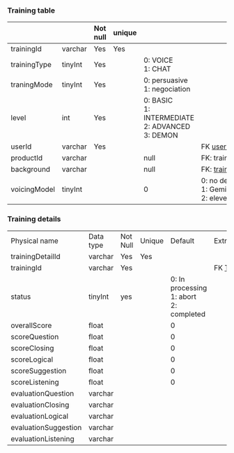 
### Training table

|                |         | Not null | unique |                                                              |                                                                          |
| -------------- | ------- | -------- | ------ | ------------------------------------------------------------ | ------------------------------------------------------------------------ |
| trainingId     | varchar | Yes      | Yes    |                                                              |                                                                          |
| trainingType   | tinyInt | Yes      |        | 0: VOICE  <br>1: CHAT                                        |                                                                          |
| traningMode    | tinyInt | Yes      |        | 0: persuasive  <br>1: negociation                            |                                                                          |
| level          | int     | Yes      |        | 0: BASIC  <br>1: INTERMEDIATE  <br>2: ADVANCED  <br>3: DEMON |                                                                          |
| userId         | varchar | Yes      |        |                                                              | FK [user.id](http://user.id/)                                            |
| productId      | varchar |          |        | null                                                         | FK: training_product                                                     |
| background     | varchar |          |        | null                                                         | FK: [training_role_personality.id](http://training_role_personality.id/) |
| voicingModel   | tinyInt |          |        | 0                                                            | 0: no detecting  <br>1: Gemini  <br>2: eleventLab                        |


### Training details
|                      |           |          |        |                                                  |                                                 |
| -------------------- | --------- | -------- | ------ | ------------------------------------------------ | ----------------------------------------------- |
| Physical name        | Data type | Not Null | Unique | Default                                          | Extra                                           |
| trainingDetailId     | varchar   | Yes      | Yes    |                                                  |                                                 |
| trainingId           | varchar   | Yes      |        |                                                  | FK [Training_data.id](http://training_data.id/) |
| status               | tinyInt   | yes      |        | 0: In processing  <br>1: abort  <br>2: completed |                                                 |
| overallScore         | float     |          |        | 0                                                |                                                 |
| scoreQuestion        | float     |          |        | 0                                                |                                                 |
| scoreClosing         | float     |          |        | 0                                                |                                                 |
| scoreLogical         | float     |          |        | 0                                                |                                                 |
| scoreSuggestion      | float     |          |        | 0                                                |                                                 |
| scoreListening       | float     |          |        | 0                                                |                                                 |
| evaluationQuestion   | varchar   |          |        |                                                  |                                                 |
| evaluationClosing    | varchar   |          |        |                                                  |                                                 |
| evaluationLogical    | varchar   |          |        |                                                  |                                                 |
| evaluationSuggestion | varchar   |          |        |                                                  |                                                 |
| evaluationListening  | varchar   |          |        |                                                  |                                                 |

